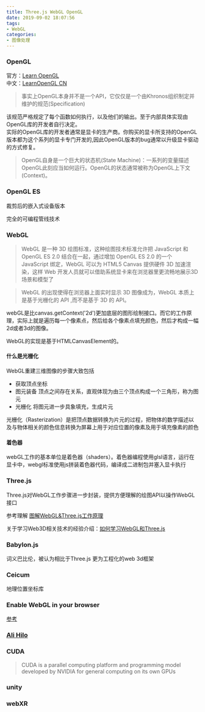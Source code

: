 ```yaml
---
title: Three.js WebGL OpenGL
date: 2019-09-02 18:07:56
tags:
- WebGL
categories: 
- 图像处理
---
```

### OpenGL
官方：[Learn OpenGL](https://learnopengl.com/)<br>
中文：[LearnOpenGL CN](https://learnopengl-cn.github.io/)

> 事实上OpenGL本身并不是一个API，它仅仅是一个由Khronos组织制定并维护的规范(Specification)

该规范严格规定了每个函数如何执行，以及他们的输出。至于内部具体实现由OpenGL库的开发者自行决定。<br>
实际的OpenGL库的开发者通常是显卡的生产商。你购买的显卡所支持的OpenGL版本都为这个系列的显卡专门开发的,因此OpenGL版本的bug通常以升级显卡驱动的方式修复。

>OpenGL自身是一个巨大的状态机(State Machine)：一系列的变量描述OpenGL此刻应当如何运行。OpenGL的状态通常被称为OpenGL上下文(Context)。
### OpenGL ES
裁剪后的嵌入式设备版本 

完全的可编程管线技术
### WebGL
>WebGL 是一种 3D 绘图标准，这种绘图技术标准允许把 JavaScript 和 OpenGL ES 2.0 结合在一起，通过增加 OpenGL ES 2.0 的一个 JavaScript 绑定，WebGL 可以为 HTML5 Canvas 提供硬件 3D 加速渲染，这样 Web 开发人员就可以借助系统显卡来在浏览器里更流畅地展示3D场景和模型了

>WebGL 的出现使得在浏览器上面实时显示 3D 图像成为，WebGL 本质上是基于光栅化的 API ,而不是基于 3D 的 API。

webGL是比canvas.getContext('2d')更加底层的图形绘制接口。而它的工作原理，实际上就是遍历每一个像素点，然后给各个像素点填充颜色，然后才构成一幅2d或者3d的图像。

WebGL的实现是基于HTMLCanvasElement的。

#### 什么是光栅化
WebGL重建三维图像的步骤大致包括
+ 获取顶点坐标
+ 图元装备 顶点之间存在关系，直观体现为由三个顶点构成一个三角形，称为图元
+ 光栅化 将图元进一步具象填充，生成片元

光栅化（Rasterization）是把顶点数据转换为片元的过程，把物体的数学描述以及与物体相关的颜色信息转换为屏幕上用于对应位置的像素及用于填充像素的颜色

#### 着色器
webGL工作的基本单位是着色器（shaders）。着色器编程使用glsl语言，运行在显卡中，webgl标准使用js拼装着色器代码，编译成二进制包并塞入显卡执行

### Three.js
Three.js对WebGL工作步骤进一步封装，提供方便理解的绘图API以操作WebGL接口

参考理解 [图解WebGL&Three.js工作原理](https://www.cnblogs.com/wanbo/p/6754066.html)

关于学习Web3D相关技术的经验介绍：[如何学习WebGL和Three.js](http://www.yanhuangxueyuan.com/doc/Three.js/learnWebGLThreejs.html)

### Babylon.js
词义巴比伦，被认为相比于Three.js 更为工程化的web 3d框架

### Ceicum
地理位置坐标库

### Enable WebGL in your browser

[参考](https://superuser.com/questions/836832/how-can-i-enable-webgl-in-my-browser)

### [Ali Hilo](https://hiloteam.github.io/tutorial/index.html)

### CUDA

> CUDA is a parallel computing platform and programming model developed by NVIDIA for general computing on its own GPUs

### unity

### webXR
